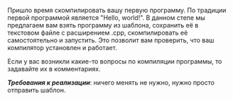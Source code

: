 Пришло время скомпилировать вашу первую программу. По традиции первой программой является "Hello, world!". В данном степе мы предлагаем вам взять программу из шаблона, сохранить её в текстовом файле с расширением .cpp, скомпилировать её самостоятельно и запустить. Это позволит вам проверить, что ваш компилятор установлен и работает.

Если у вас возникли какие-то вопросы по компиляции программы, то задавайте их в комментариях.

***Требования к реализации***: ничего менять не нужно, нужно просто отправить шаблон.
